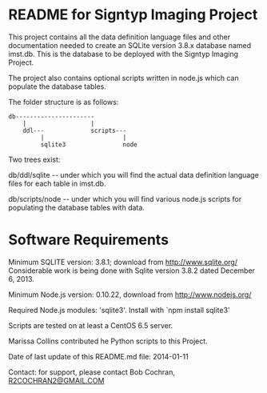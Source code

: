 # README for Signtyp Imaging Project

This project contains all the data definition language files and other documentation needed to
create an SQLite version 3.8.x database named imst.db. This is the database to be deployed
with the Signtyp Imaging Project.

The project also contains optional scripts written in node.js which can populate the 
database tables.

The folder structure is as follows:

```
db----------------------
    |                  |
    ddl---             scripts---
         |                      |
         sqlite3                node

```

Two trees exist:

db/ddl/sqlite -- under which you will find the actual data definition language files
for each table in imst.db.

db/scripts/node -- under which you will find various node.js scripts for populating 
the database tables with data.

# Software Requirements

Minimum SQLITE version: 3.8.1; download from http://www.sqlite.org/
    Considerable work is being done with Sqlite version 3.8.2 dated 
    December 6, 2013.

Minimum Node.js version: 0.10.22, download from http://www.nodejs.org/

Required Node.js modules: 'sqlite3'. Install with `npm install sqlite3'

Scripts are tested on at least a CentOS 6.5 server.

Marissa Collins contributed he Python scripts to this Project.

Date of last update of this README.md file: 2014-01-11

Contact: for support, please contact Bob Cochran, R2COCHRAN2@GMAIL.COM


